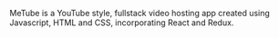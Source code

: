 MeTube is a YouTube style, fullstack video hosting app created using Javascript, HTML and CSS, incorporating React and Redux.
